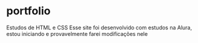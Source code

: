# portfolio
Estudos de HTML e CSS
Esse site foi desenvolvido com estudos na Alura, estou iniciando e provavelmente farei modificações nele
